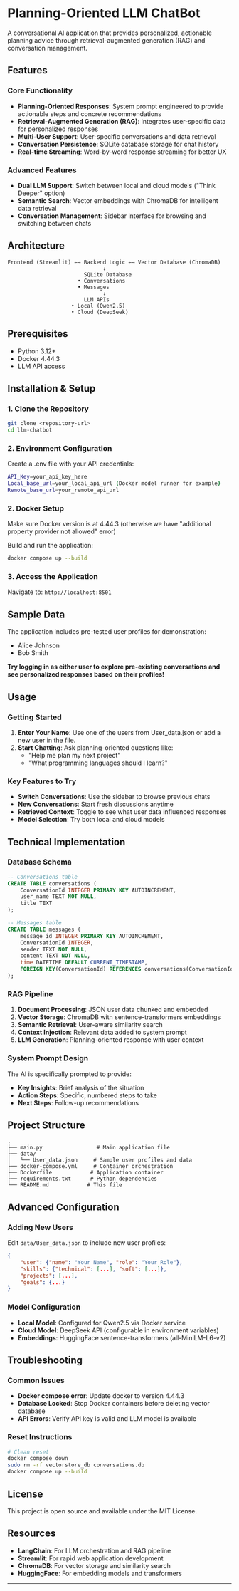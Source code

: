 # Planning-Oriented LLM ChatBot

A conversational AI application that provides personalized, actionable planning advice through retrieval-augmented generation (RAG) and conversation management.

## Features

### Core Functionality
- **Planning-Oriented Responses**: System prompt engineered to provide actionable steps and concrete recommendations
- **Retrieval-Augmented Generation (RAG)**: Integrates user-specific data for personalized responses
- **Multi-User Support**: User-specific conversations and data retrieval
- **Conversation Persistence**: SQLite database storage for chat history
- **Real-time Streaming**: Word-by-word response streaming for better UX

### Advanced Features
- **Dual LLM Support**: Switch between local and cloud models ("Think Deeper" option)
- **Semantic Search**: Vector embeddings with ChromaDB for intelligent data retrieval
- **Conversation Management**: Sidebar interface for browsing and switching between chats

## Architecture

```
Frontend (Streamlit) ←→ Backend Logic ←→ Vector Database (ChromaDB)
                              ↓
                        SQLite Database
                      • Conversations
                      • Messages
                              ↓
                        LLM APIs
                    • Local (Qwen2.5)
                    • Cloud (DeepSeek)
```

## Prerequisites

- Python 3.12+
- Docker 4.44.3
- LLM API access

## Installation & Setup

### 1. Clone the Repository
```bash
git clone <repository-url>
cd llm-chatbot
```

### 2. Environment Configuration
Create a .env file with your API credentials:
```bash
API_Key=your_api_key_here
Local_base_url=your_local_api_url (Docker model runner for example)
Remote_base_url=your_remote_api_url
```
### 2. Docker Setup
Make sure Docker version is at 4.44.3 (otherwise we have "additional property provider not allowed" error)

Build and run the application:
```bash
docker compose up --build
```

### 3. Access the Application
Navigate to: `http://localhost:8501`

## Sample Data

The application includes pre-tested user profiles for demonstration:
- Alice Johnson
- Bob Smith

**Try logging in as either user to explore pre-existing conversations and see personalized responses based on their profiles!**

## Usage

### Getting Started
1. **Enter Your Name**: Use one of the users from User_data.json or add a new user in the file.
2. **Start Chatting**: Ask planning-oriented questions like:
   - "Help me plan my next project"
   - "What programming languages should I learn?"

### Key Features to Try
- **Switch Conversations**: Use the sidebar to browse previous chats
- **New Conversations**: Start fresh discussions anytime
- **Retrieved Context**: Toggle to see what user data influenced responses
- **Model Selection**: Try both local and cloud models

## Technical Implementation

### Database Schema
```sql
-- Conversations table
CREATE TABLE conversations (
    ConversationId INTEGER PRIMARY KEY AUTOINCREMENT,
    user_name TEXT NOT NULL,
    title TEXT
);

-- Messages table
CREATE TABLE messages (
    message_id INTEGER PRIMARY KEY AUTOINCREMENT,
    ConversationId INTEGER,
    sender TEXT NOT NULL,
    content TEXT NOT NULL,
    time DATETIME DEFAULT CURRENT_TIMESTAMP,
    FOREIGN KEY(ConversationId) REFERENCES conversations(ConversationId)
);
```

### RAG Pipeline
1. **Document Processing**: JSON user data chunked and embedded
2. **Vector Storage**: ChromaDB with sentence-transformers embeddings
3. **Semantic Retrieval**: User-aware similarity search
4. **Context Injection**: Relevant data added to system prompt
5. **LLM Generation**: Planning-oriented response with user context

### System Prompt Design
The AI is specifically prompted to provide:
- **Key Insights**: Brief analysis of the situation
- **Action Steps**: Specific, numbered steps to take
- **Next Steps**: Follow-up recommendations

## Project Structure

```
.
├── main.py                 # Main application file
├── data/
│   └── User_data.json     # Sample user profiles and data
├── docker-compose.yml     # Container orchestration
├── Dockerfile            # Application container
├── requirements.txt      # Python dependencies
└── README.md            # This file
```

## Advanced Configuration

### Adding New Users
Edit `data/User_data.json` to include new user profiles:
```json
{
    "user": {"name": "Your Name", "role": "Your Role"},
    "skills": {"technical": [...], "soft": [...]},
    "projects": [...],
    "goals": {...}
}
```

### Model Configuration
- **Local Model**: Configured for Qwen2.5 via Docker service
- **Cloud Model**: DeepSeek API (configurable in environment variables)
- **Embeddings**: HuggingFace sentence-transformers (all-MiniLM-L6-v2)

## Troubleshooting

### Common Issues
- **Docker compose error**: Update docker to version 4.44.3
- **Database Locked**: Stop Docker containers before deleting vector database
- **API Errors**: Verify API key is valid and LLM model is available

### Reset Instructions
```bash
# Clean reset
docker compose down
sudo rm -rf vectorstore_db conversations.db
docker compose up --build
```

## License

This project is open source and available under the MIT License.

## Resources

- **LangChain**: For LLM orchestration and RAG pipeline
- **Streamlit**: For rapid web application development
- **ChromaDB**: For vector storage and similarity search
- **HuggingFace**: For embedding models and transformers

---
